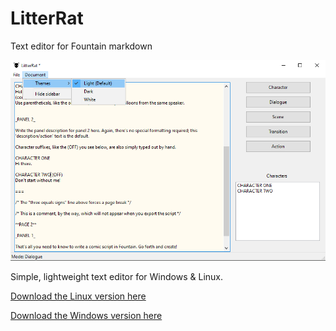 # LitterRat
Text editor for Fountain markdown

![Windows Screenshot](screenshot.png)

Simple, lightweight text editor for Windows & Linux.

[Download the Linux version here](https://github.com/cyberfilth/LitterRat/releases/download/v0.7/LitterRat_Linux.zip)

[Download the Windows version here](https://github.com/cyberfilth/LitterRat/releases/download/v0.7/LitterRat_Windows.zip)
